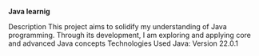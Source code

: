 
**Java learnig**

Description
This project aims to solidify my understanding of Java programming. Through its development, I am exploring and applying core and advanced Java concepts
Technologies Used
Java: Version  22.0.1
